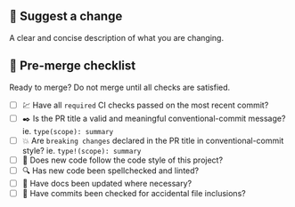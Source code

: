 ## :construction: Suggest a change

A clear and concise description of what you are changing.

## :memo: Pre-merge checklist

Ready to merge? Do not merge until all checks are satisfied.
- [ ] :chart: Have all `required` CI checks passed on the most recent commit?
- [ ] :black_nib: Is the PR title a valid and meaningful conventional-commit message? ie. `type(scope): summary`
- [ ] :boom: Are `breaking changes` declared in the PR title in conventional-commit style? ie. `type!(scope): summary`
- [ ] :art: Does new code follow the code style of this project? 
- [ ] :mag: Has new code been spellchecked and linted?
- [ ] :book: Have docs been updated where necessary?
- [ ] :poop: Have commits been checked for accidental file inclusions?
